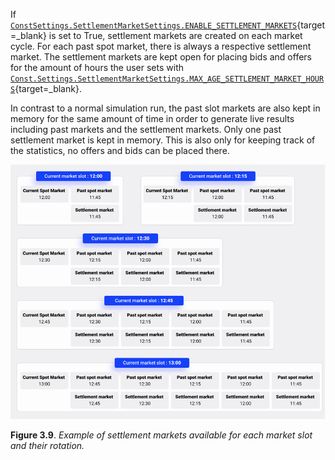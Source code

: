If [`ConstSettings.SettlementMarketSettings.ENABLE_SETTLEMENT_MARKETS`](https://github.com/gridsingularity/gsy-framework/blob/175a9c3c3295b78e3b5d7610e221b6f2ea72f6ec/gsy_framework/constants_limits.py#L70){target=_blank} is set to True, settlement markets are created on each market cycle. For each past spot market, there is always a respective settlement market. The settlement markets are kept open for placing bids and offers for the amount of hours the user sets with [`Const.Settings.SettlementMarketSettings.MAX_AGE_SETTLEMENT_MARKET_HOURS`](https://github.com/gridsingularity/gsy-framework/blob/175a9c3c3295b78e3b5d7610e221b6f2ea72f6ec/gsy_framework/constants_limits.py#L69){target=_blank}.

In contrast to a normal simulation run, the past slot markets are also kept in memory for the same amount of time in order to generate live results including past markets and the settlement markets. Only one past settlement market is kept in memory. This is also only for keeping track of the statistics, no offers and bids can be placed there.

![alt_text](img/market-rotation.png)

**Figure 3.9**. *Example of settlement markets available for each market slot and their rotation.*
